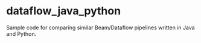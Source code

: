 # dataflow_java_python
Sample code for comparing similar Beam/Dataflow pipelines written in Java and Python.
